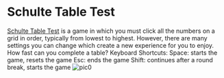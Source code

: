 # Schulte Table Test


[Schulte Table Test](https://drafterleo.github.io/schulte/) is a game in which you must click all the numbers on a grid in order, typically from lowest to highest. However, there are many settings you can change which create a new experience for you to enjoy. How fast can you complete a table?
Keyboard Shortcuts:
  Space: starts the game, resets the game
  Esc: ends the game
  Shift: continues after a round break, starts the game
![pic0](https://habrastorage.org/files/198/88c/b6b/19888cb6b44947b598de3b3e9b6ab5c3.gif)

